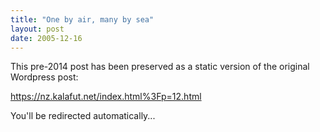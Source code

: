 ```yaml
---
title: "One by air, many by sea"
layout: post
date: 2005-12-16
---
```


This pre-2014 post has been preserved as a static version of the original Wordpress post:

https://nz.kalafut.net/index.html%3Fp=12.html

You'll be redirected automatically...

<head>
  <meta http-equiv="refresh" content="5;url=https://nz.kalafut.net/index.html%3Fp=12.html">
</head>


